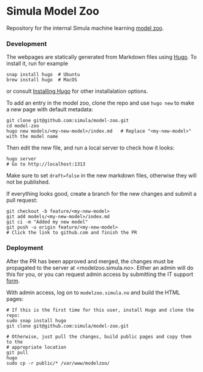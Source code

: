 # Simula Model Zoo

Repository for the internal Simula machine learning [model zoo](modelzoo.simula.no).

### Development

The webpages are statically generated from Markdown files using
[Hugo](https://gohugo.io/documentation/). To install it, run for example

```shell
snap install hugo  # Ubuntu
brew install hugo  # MacOS
```
or consult [Installing Hugo](https://gohugo.io/getting-started/installing)
for other installalation options.

To add an entry in the model zoo, clone the repo and use `hugo new` to make a
new page with default metadata:

```shell
git clone git@github.com:simula/model-zoo.git
cd model-zoo
hugo new models/<my-new-model>/index.md   # Replace "<my-new-model>" with the model name
```

Then edit the new file, and run a local server to check how it looks:

```shell
hugo server
# Go to http://localhost:1313
```
Make sure to set `draft=false` in the new markdown files, otherwise they will
not be published.

If everything looks good, create a branch for the new changes and submit a pull
request:
```shell
git checkout -b feature/<my-new-model>
git add models/<my-new-model>/index.md
git ci -m "Added my new model"
git push -u origin feature/<my-new-model>
# Click the link to github.com and finish the PR
``` 

### Deployment

After the PR has been approved and merged, the changes must be propagated to
the server at <modelzoo.simula.no>. Either an admin will do this for you, or
you can request admin access by submitting the IT support
[form](https://sites.google.com/a/simula.no/support/).

With admin access, log on to `modelzoo.simula.no` and build the HTML pages:

```shell
# If this is the first time for this user, install Hugo and clone the repo:
sudo snap install hugo
git clone git@github.com:simula/model-zoo.git

# Otherwise, just pull the changes, build public pages and copy them to the
# appropriate location
git pull
hugo
sudo cp -r public/* /var/www/modelzoo/
```


